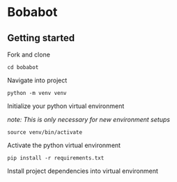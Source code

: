 # Bobabot

## Getting started

Fork and clone

```shell
cd bobabot
```

Navigate into project

```shell
python -m venv venv
```

Initialize your python virtual environment

_note: This is only necessary for new environment setups_

```shell
source venv/bin/activate
```

Activate the python virtual environment

```shell
pip install -r requirements.txt
```

Install project dependencies into virtual environment
